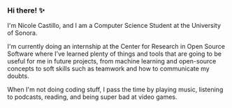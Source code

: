### Hi there! ✨

I'm Nicole Castillo, and I am a Computer Science Student at the University of Sonora.

I'm currently doing an internship at the Center for Research in Open Source Software where I’ve learned plenty of things and tools that are going to be useful for me in future projects, from machine learning and open-source concepts to soft skills such as teamwork and how to communicate my doubts.

When I'm not doing coding stuff, I pass the time by playing music, listening to podcasts, reading, and being super bad at video games. 
<!--
**nicolecastillo/nicolecastillo** is a ✨ _special_ ✨ repository because its `README.md` (this file) appears on your GitHub profile.

Here are some ideas to get you started:

- 🔭 I’m currently working on ...
- 🌱 I’m currently learning ...
- 👯 I’m looking to collaborate on ...
- 🤔 I’m looking for help with ...
- 💬 Ask me about ...
- 📫 How to reach me: ...
- 😄 Pronouns: ...
- ⚡ Fun fact: ...
-->
